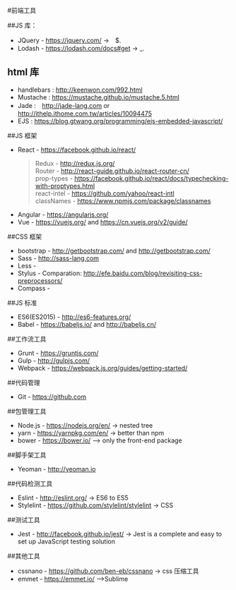 #前端工具

##JS 库：
* JQuery - https://jquery.com/ ->　$.
* Lodash - https://lodash.com/docs#get -> _.

## html 库
 * handlebars : http://keenwon.com/992.html
 * Mustache : https://mustache.github.io/mustache.5.html
 * Jade :　http://jade-lang.com or http://ithelp.ithome.com.tw/articles/10094475
 * EJS : https://blog.gtwang.org/programming/ejs-embedded-javascript/


##JS 框架
* React - https://facebook.github.io/react/     
  > Redux - http://redux.js.org/    
  > Router - http://react-guide.github.io/react-router-cn/    
  > prop-types - https://facebook.github.io/react/docs/typechecking-with-proptypes.html    
  > react-intel - https://github.com/yahoo/react-intl   
  > classNames - https://www.npmjs.com/package/classnames    
* Angular - https://angularjs.org/
* Vue - https://vuejs.org/ and https://cn.vuejs.org/v2/guide/

##CSS 框架
* bootstrap - http://getbootstrap.com/ and http://getbootstrap.com/
* Sass - http://sass-lang.com
* Less - 
* Stylus - 
Comparation: http://efe.baidu.com/blog/revisiting-css-preprocessors/
* Compass - 

##JS 标准
* ES6(ES2015) - http://es6-features.org/
* Babel - https://babeljs.io/ and http://babeljs.cn/

##工作流工具
* Grunt - https://gruntjs.com/
* Gulp - http://gulpjs.com/
* Webpack - https://webpack.js.org/guides/getting-started/

##代码管理
* Git - https://github.com

##包管理工具
* Node.js - https://nodejs.org/en/ -> nested tree
* yarn - https://yarnpkg.com/en/ -> better than npm
* bower - https://bower.io/ --> only the front-end package

##脚手架工具
* Yeoman - http://yeoman.io

##代码检测工具
* Eslint - http://eslint.org/ -> ES6 to ES5
* Stylelint - https://github.com/stylelint/stylelint -> CSS

##测试工具
* Jest - http://facebook.github.io/jest/ -> Jest is a complete and easy to set up JavaScript testing solution

##其他工具
* cssnano - https://github.com/ben-eb/cssnano -> css 压缩工具
* emmet - https://emmet.io/ -->Sublime
